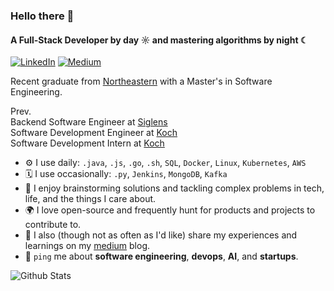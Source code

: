 ### Hello there 👋

#### A Full-Stack Developer by day ☼ and mastering algorithms by night ☾

[![LinkedIn](https://custom-icon-badges.demolab.com/badge/LinkedIn-0A66C2?logo=linkedin-white&logoColor=fff)](https://linkedin.com/in/matamv)
[![Medium](https://img.shields.io/badge/Medium-black?logo=medium&logoColor=white)](https://venkymatam.medium.com/)

Recent graduate from [Northeastern](https://northeastern.edu) with a Master's in Software Engineering.

Prev.<br>
Backend Software Engineer at [Siglens](https://siglens.com) <br>
Software Development Engineer at [Koch](https://kochinc.com)<br>
Software Development Intern at [Koch](https://kochinc.com)<br>

- ⚙️ I use daily: `.java`, `.js`, `.go`, `.sh`, `SQL`, `Docker`, `Linux`, `Kubernetes`, `AWS`
- 🗓️ I use occasionally: `.py`, `Jenkins`, `MongoDB`, `Kafka`
- 🧠 I enjoy brainstorming solutions and tackling complex problems in tech, life, and the things I care about.
- 🌍 I love open-source and frequently hunt for products and projects to contribute to.
- 📝 I also (though not as often as I'd like) share my experiences and learnings on my [medium](https://img.shields.io/badge/Medium-black?logo=medium&logoColor=white) blog.
- 💬 `ping` me about **software engineering**, **devops**, **AI**, and **startups**.

<!-- 
[![Venky's GitHub stats](https://github-readme-stats.vercel.app/api?username=venkateshamatam&hide=stars&hide_rank=true&include_all_commits=true&show=prs_merged,prs_merged_percentage)](https://github.com/anuraghazra/github-readme-stats) 
-->

![Github Stats](https://greptile-stats.vercel.app/api/widget/venkateshamatam/stats)

